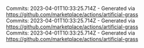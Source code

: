 Commits: 2023-04-01T10:33:25.714Z - Generated via https://github.com/marketplace/actions/artificial-grass
<br>
Commits: 2023-04-01T10:33:25.714Z - Generated via https://github.com/marketplace/actions/artificial-grass
<br>
Commits: 2023-04-01T10:33:25.714Z - Generated via https://github.com/marketplace/actions/artificial-grass
<br>
